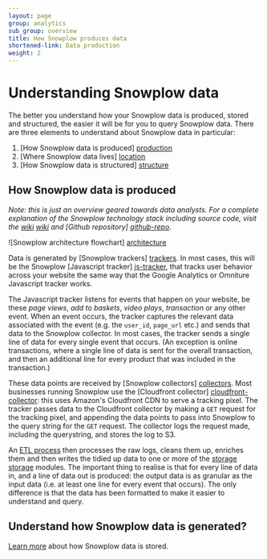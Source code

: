 ```yaml
---
layout: page
group: analytics
sub_group: overview
title: How Snowplow produces data
shortened-link: Data production
weight: 2
---
```


# Understanding Snowplow data

The better you understand how your Snowplow data is produced, stored and structured, the easier it will be for you to query Snowplow data. There are three elements to understand about Snowplow data in particular:

1. [How Snowplow data is produced] [production]
2. [Where Snowplow data lives] [location]
3. [How Snowplow data is structured] [structure]

<a name="production"><h2>How Snowplow data is produced</h2></a>

*Note: this is just an overview geared towards data analysts. For a complete explanation of the Snowplow technology stack including source code, visit the [wiki] [wiki] and [Github repository] [github-repo]*.

![Snowplow architecture flowchart] [architecture]

Data is generated by [Snowplow trackers] [trackers]. In most cases, this will be the Snowplow [Javascript tracker] [js-tracker], that tracks user behavior across your website the same way that the Google Analytics or Omniture Javascript tracker works.

The Javascript tracker listens for events that happen on your website, be these _page views_, _add to baskets_, _video plays_, _transaction_ or any other event. When an event occurs, the tracker captures the relevant data associated with the event (e.g. the `user_id`, `page_url` etc.) and sends that data to the Snowplow collector. In most cases, the tracker sends a single line of data for every single event that occurs. (An exception is online transactions, where a single line of data is sent for the overall transaction, and then an additional line for every product that was included in the transaction.)

These data points are received by [Snowplow collectors] [collectors]. Most businesses running Snowplow use the [Cloudfront collector] [cloudfront-collector]: this uses Amazon's Cloudfront CDN to serve a tracking pixel. The tracker passes data to the Cloudfront collector by making a `GET` request for the tracking pixel, and appending the data points to pass into Snowplow to the query string for the `GET` request. The collector logs the request made, including the querystring, and stores the log to S3.

An [ETL process][etl] then processes the raw logs, cleans them up, enriches them and then writes the tidied up data to one or more of the [storage] [storage] modules. The important thing to realise is that for every line of data in, and a line of data out is produced: the output data is as granular as the input data (i.e. at least one line for every event that occurs). The only difference is that the data has been formatted to make it easier to understand and query.


## Understand how Snowplow data is generated?

[Learn more][location] about how Snowplow data is stored.

[production]: #production
[location]: snowplow-data-storage.html
[structure]: snowplow-table-structure.html
[github-repo]: http://github.com/snowplow/snowplow
[wiki]: http://github.com/snowplow/snowplow/wiki
[apachehive]: snowplow-data-storage.html#apachehive
[infobright]: snowplow-data-storage.html#infobright
[cloudfront]: http://aws.amazon.com/cloudfront/
[architecture]: /assets/img/architecture.png
[trackers]: https://github.com/snowplow/snowplow/tree/master/1-trackers
[js-tracker]: https://github.com/snowplow/snowplow/tree/master/1-trackers/javascript-tracker
[collectors]: https://github.com/snowplow/snowplow/tree/master/2-collectors
[cloudfront-collector]: https://github.com/snowplow/snowplow/tree/master/2-collectors/cloudfront-collector/
[etl]: https://github.com/snowplow/snowplow/tree/master/3-etl
[storage]: https://github.com/snowplow/snowplow/tree/master/4-storage
